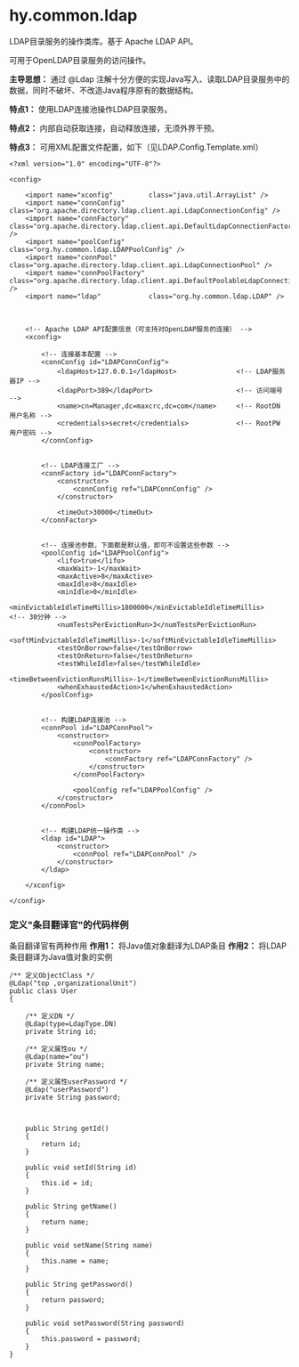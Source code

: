 # hy.common.ldap


LDAP目录服务的操作类库。基于 Apache LDAP API。

可用于OpenLDAP目录服务的访问操作。



__主导思想：__ 通过 @Ldap 注解十分方便的实现Java写入、读取LDAP目录服务中的数据，同时不破坏、不改造Java程序原有的数据结构。

  __特点1：__ 使用LDAP连接池操作LDAP目录服务。

  __特点2：__ 内部自动获取连接，自动释放连接，无须外界干预。

  __特点3：__ 可用XML配置文件配置，如下（见LDAP.Config.Template.xml）


	<?xml version="1.0" encoding="UTF-8"?>

	<config>
	
		<import name="xconfig"         class="java.util.ArrayList" />
		<import name="connConfig"      class="org.apache.directory.ldap.client.api.LdapConnectionConfig" />
		<import name="connFactory"     class="org.apache.directory.ldap.client.api.DefaultLdapConnectionFactory" />
		<import name="poolConfig"      class="org.hy.common.ldap.LDAPPoolConfig" />
		<import name="connPool"        class="org.apache.directory.ldap.client.api.LdapConnectionPool" />
		<import name="connPoolFactory" class="org.apache.directory.ldap.client.api.DefaultPoolableLdapConnectionFactory" />
		<import name="ldap"            class="org.hy.common.ldap.LDAP" />
		
		
		
		<!-- Apache LDAP API配置信息（可支持对OpenLDAP服务的连接） -->
		<xconfig>
		
			<!-- 连接基本配置 -->
			<connConfig id="LDAPConnConfig">
				<ldapHost>127.0.0.1</ldapHost>               <!-- LDAP服务器IP -->
				<ldapPort>389</ldapPort>                     <!-- 访问端号 -->
				<name>cn=Manager,dc=maxcrc,dc=com</name>     <!-- RootDN 用户名称 -->
				<credentials>secret</credentials>            <!-- RootPW 用户密码 -->
			</connConfig>
			
			
			<!-- LDAP连接工厂 -->
			<connFactory id="LDAPConnFactory">
				<constructor>
					<connConfig ref="LDAPConnConfig" />
				</constructor>
				
				<timeOut>30000</timeOut>
			</connFactory>
			
			
			<!-- 连接池参数，下面都是默认值，即可不设置这些参数 -->
			<poolConfig id="LDAPPoolConfig">
				<lifo>true</lifo>
				<maxWait>-1</maxWait>
				<maxActive>8</maxActive>
				<maxIdle>8</maxIdle>
				<minIdle>0</minIdle>
				<minEvictableIdleTimeMillis>1800000</minEvictableIdleTimeMillis>    <!-- 30分钟 -->
				<numTestsPerEvictionRun>3</numTestsPerEvictionRun>
				<softMinEvictableIdleTimeMillis>-1</softMinEvictableIdleTimeMillis>
				<testOnBorrow>false</testOnBorrow>
				<testOnReturn>false</testOnReturn>
				<testWhileIdle>false</testWhileIdle>
				<timeBetweenEvictionRunsMillis>-1</timeBetweenEvictionRunsMillis>
				<whenExhaustedAction>1</whenExhaustedAction>
			</poolConfig>
			
			
			<!-- 构建LDAP连接池 -->
			<connPool id="LDAPConnPool">
				<constructor>
					<connPoolFactory>
						<constructor>
							<connFactory ref="LDAPConnFactory" />
						</constructor>
					</connPoolFactory>
					
					<poolConfig ref="LDAPPoolConfig" />
				</constructor>
			</connPool>
			
			
			<!-- 构建LDAP统一操作类 -->
			<ldap id="LDAP">
				<constructor>
					<connPool ref="LDAPConnPool" />
				</constructor>
			</ldap>
			
		</xconfig>
	
	</config>
	
	
### 定义"条目翻译官"的代码样例
条目翻译官有两种作用
  __作用1：__ 将Java值对象翻译为LDAP条目
  __作用2：__ 将LDAP条目翻译为Java值对象的实例

	/** 定义ObjectClass */
	@Ldap("top ,organizationalUnit")
	public class User
	{
	    
	    /** 定义DN */
	    @Ldap(type=LdapType.DN)
	    private String id;
	
		/** 定义属性ou */
	    @Ldap(name="ou")
	    private String name;
	    
	    /** 定义属性userPassword */
	    @Ldap("userPassword")
	    private String password;
	
	    
	    
	    public String getId()
	    {
	        return id;
	    }
	    
	    public void setId(String id)
	    {
	        this.id = id;
	    }
	
	    public String getName()
	    {
	        return name;
	    }
	    
	    public void setName(String name)
	    {
	        this.name = name;
	    }
	
	    public String getPassword()
	    {
	        return password;
	    }
	    
	    public void setPassword(String password)
	    {
	        this.password = password;
	    }
	}
